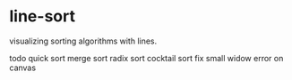 # line-sort
visualizing sorting algorithms with lines.

todo
quick sort
merge sort
radix sort
cocktail sort
fix small widow error on canvas